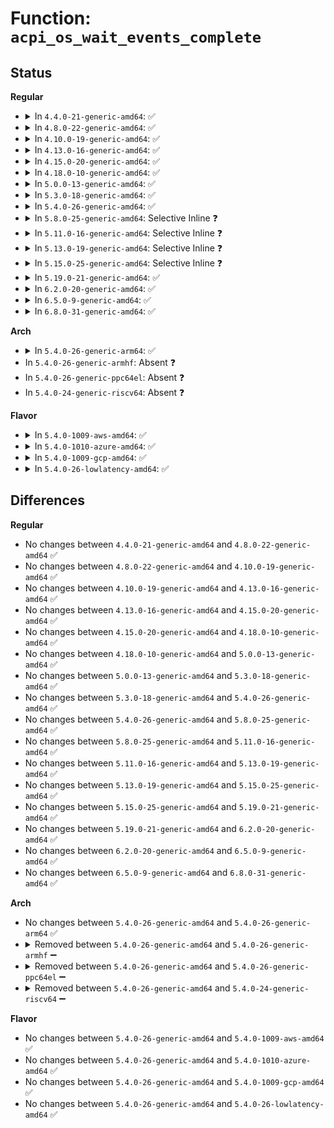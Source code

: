 # Function: <code>acpi_os_wait_events_complete</code>

## Status
<b>Regular</b>
<ul>
<li>
<details>
<summary>In <code>4.4.0-21-generic-amd64</code>: ✅</summary>

```c
void acpi_os_wait_events_complete()
```

```json
{
  "name": "acpi_os_wait_events_complete",
  "collision_type": "Unique Global",
  "inline_type": "No",
  "funcs": [
    {
      "addr": 18446744071583540049,
      "name": "acpi_os_wait_events_complete",
      "external": true,
      "loc": "drivers/acpi/osl.c:1179",
      "file": "drivers/acpi/osl.c",
      "inline": "seen, unknown",
      "caller_inline": [],
      "caller_func": [
        "drivers/acpi/osl.c:acpi_hotplug_work_fn",
        "drivers/acpi/sleep.c:acpi_freeze_prepare",
        "drivers/acpi/sleep.c:acpi_pm_freeze",
        "drivers/acpi/sleep.c:acpi_power_off_prepare"
      ]
    }
  ],
  "symbols": [
    {
      "addr": 18446744071583540049,
      "name": "acpi_os_wait_events_complete",
      "section": ".text",
      "bind": "STB_GLOBAL",
      "size": 51
    }
  ]
}
```
</details>
</li>
<li>
<details>
<summary>In <code>4.8.0-22-generic-amd64</code>: ✅</summary>

```c
void acpi_os_wait_events_complete()
```

```json
{
  "name": "acpi_os_wait_events_complete",
  "collision_type": "Unique Global",
  "inline_type": "No",
  "funcs": [
    {
      "addr": 18446744071583861001,
      "name": "acpi_os_wait_events_complete",
      "external": true,
      "loc": "drivers/acpi/osl.c:1112",
      "file": "drivers/acpi/osl.c",
      "inline": "seen, unknown",
      "caller_inline": [],
      "caller_func": [
        "drivers/acpi/osl.c:acpi_hotplug_work_fn",
        "drivers/acpi/sleep.c:acpi_power_off_prepare",
        "drivers/acpi/sleep.c:acpi_freeze_prepare",
        "drivers/acpi/sleep.c:acpi_pm_freeze"
      ]
    }
  ],
  "symbols": [
    {
      "addr": 18446744071583861001,
      "name": "acpi_os_wait_events_complete",
      "section": ".text",
      "bind": "STB_GLOBAL",
      "size": 51
    }
  ]
}
```
</details>
</li>
<li>
<details>
<summary>In <code>4.10.0-19-generic-amd64</code>: ✅</summary>

```c
void acpi_os_wait_events_complete()
```

```json
{
  "name": "acpi_os_wait_events_complete",
  "collision_type": "Unique Global",
  "inline_type": "No",
  "funcs": [
    {
      "addr": 18446744071584000077,
      "name": "acpi_os_wait_events_complete",
      "external": true,
      "loc": "drivers/acpi/osl.c:1107",
      "file": "drivers/acpi/osl.c",
      "inline": "seen, unknown",
      "caller_inline": [],
      "caller_func": [
        "drivers/acpi/osl.c:acpi_hotplug_work_fn",
        "drivers/acpi/sleep.c:acpi_power_off_prepare",
        "drivers/acpi/sleep.c:acpi_freeze_prepare",
        "drivers/acpi/sleep.c:acpi_pm_freeze"
      ]
    }
  ],
  "symbols": [
    {
      "addr": 18446744071584000077,
      "name": "acpi_os_wait_events_complete",
      "section": ".text",
      "bind": "STB_GLOBAL",
      "size": 51
    }
  ]
}
```
</details>
</li>
<li>
<details>
<summary>In <code>4.13.0-16-generic-amd64</code>: ✅</summary>

```c
void acpi_os_wait_events_complete()
```

```json
{
  "name": "acpi_os_wait_events_complete",
  "collision_type": "Unique Global",
  "inline_type": "No",
  "funcs": [
    {
      "addr": 18446744071584048816,
      "name": "acpi_os_wait_events_complete",
      "external": true,
      "loc": "drivers/acpi/osl.c:1106",
      "file": "drivers/acpi/osl.c",
      "inline": "seen, unknown",
      "caller_inline": [],
      "caller_func": [
        "drivers/acpi/osl.c:acpi_hotplug_work_fn",
        "drivers/acpi/sleep.c:acpi_power_off_prepare",
        "drivers/acpi/sleep.c:acpi_freeze_sync",
        "drivers/acpi/sleep.c:acpi_freeze_prepare",
        "drivers/acpi/sleep.c:acpi_pm_pre_suspend"
      ]
    }
  ],
  "symbols": [
    {
      "addr": 18446744071584048816,
      "name": "acpi_os_wait_events_complete",
      "section": ".text",
      "bind": "STB_GLOBAL",
      "size": 51
    }
  ]
}
```
</details>
</li>
<li>
<details>
<summary>In <code>4.15.0-20-generic-amd64</code>: ✅</summary>

```c
void acpi_os_wait_events_complete()
```

```json
{
  "name": "acpi_os_wait_events_complete",
  "collision_type": "Unique Global",
  "inline_type": "No",
  "funcs": [
    {
      "addr": 18446744071584314480,
      "name": "acpi_os_wait_events_complete",
      "external": true,
      "loc": "drivers/acpi/osl.c:1116",
      "file": "drivers/acpi/osl.c",
      "inline": "seen, unknown",
      "caller_inline": [],
      "caller_func": [
        "drivers/acpi/osl.c:acpi_hotplug_work_fn",
        "drivers/acpi/sleep.c:acpi_power_off_prepare",
        "drivers/acpi/sleep.c:acpi_s2idle_sync",
        "drivers/acpi/sleep.c:acpi_s2idle_prepare",
        "drivers/acpi/sleep.c:acpi_pm_pre_suspend"
      ]
    }
  ],
  "symbols": [
    {
      "addr": 18446744071584314480,
      "name": "acpi_os_wait_events_complete",
      "section": ".text",
      "bind": "STB_GLOBAL",
      "size": 51
    }
  ]
}
```
</details>
</li>
<li>
<details>
<summary>In <code>4.18.0-10-generic-amd64</code>: ✅</summary>

```c
void acpi_os_wait_events_complete()
```

```json
{
  "name": "acpi_os_wait_events_complete",
  "collision_type": "Unique Global",
  "inline_type": "No",
  "funcs": [
    {
      "addr": 18446744071584534496,
      "name": "acpi_os_wait_events_complete",
      "external": true,
      "loc": "drivers/acpi/osl.c:1121",
      "file": "drivers/acpi/osl.c",
      "inline": "seen, unknown",
      "caller_inline": [],
      "caller_func": [
        "drivers/acpi/osl.c:acpi_hotplug_work_fn",
        "drivers/acpi/sleep.c:acpi_power_off_prepare",
        "drivers/acpi/sleep.c:acpi_s2idle_sync",
        "drivers/acpi/sleep.c:acpi_s2idle_sync",
        "drivers/acpi/sleep.c:acpi_pm_pre_suspend"
      ]
    }
  ],
  "symbols": [
    {
      "addr": 18446744071584534496,
      "name": "acpi_os_wait_events_complete",
      "section": ".text",
      "bind": "STB_GLOBAL",
      "size": 51
    }
  ]
}
```
</details>
</li>
<li>
<details>
<summary>In <code>5.0.0-13-generic-amd64</code>: ✅</summary>

```c
void acpi_os_wait_events_complete()
```

```json
{
  "name": "acpi_os_wait_events_complete",
  "collision_type": "Unique Global",
  "inline_type": "No",
  "funcs": [
    {
      "addr": 18446744071584627872,
      "name": "acpi_os_wait_events_complete",
      "external": true,
      "loc": "drivers/acpi/osl.c:1126",
      "file": "drivers/acpi/osl.c",
      "inline": "seen, unknown",
      "caller_inline": [],
      "caller_func": [
        "drivers/acpi/osl.c:acpi_hotplug_work_fn",
        "drivers/acpi/sleep.c:acpi_power_off_prepare",
        "drivers/acpi/sleep.c:acpi_s2idle_sync",
        "drivers/acpi/sleep.c:acpi_s2idle_sync",
        "drivers/acpi/sleep.c:acpi_s2idle_prepare",
        "drivers/acpi/sleep.c:acpi_pm_pre_suspend"
      ]
    }
  ],
  "symbols": [
    {
      "addr": 18446744071584627872,
      "name": "acpi_os_wait_events_complete",
      "section": ".text",
      "bind": "STB_GLOBAL",
      "size": 51
    }
  ]
}
```
</details>
</li>
<li>
<details>
<summary>In <code>5.3.0-18-generic-amd64</code>: ✅</summary>

```c
void acpi_os_wait_events_complete()
```

```json
{
  "name": "acpi_os_wait_events_complete",
  "collision_type": "Unique Global",
  "inline_type": "No",
  "funcs": [
    {
      "addr": 18446744071584827520,
      "name": "acpi_os_wait_events_complete",
      "external": true,
      "loc": "drivers/acpi/osl.c:1112",
      "file": "drivers/acpi/osl.c",
      "inline": "seen, unknown",
      "caller_inline": [],
      "caller_func": [
        "drivers/acpi/osl.c:acpi_hotplug_work_fn",
        "drivers/acpi/sleep.c:acpi_power_off_prepare",
        "drivers/acpi/sleep.c:acpi_s2idle_sync",
        "drivers/acpi/sleep.c:acpi_s2idle_sync",
        "drivers/acpi/sleep.c:acpi_s2idle_prepare",
        "drivers/acpi/sleep.c:acpi_pm_pre_suspend"
      ]
    }
  ],
  "symbols": [
    {
      "addr": 18446744071584827520,
      "name": "acpi_os_wait_events_complete",
      "section": ".text",
      "bind": "STB_GLOBAL",
      "size": 51
    }
  ]
}
```
</details>
</li>
<li>
<details>
<summary>In <code>5.4.0-26-generic-amd64</code>: ✅</summary>

```c
void acpi_os_wait_events_complete()
```

```json
{
  "name": "acpi_os_wait_events_complete",
  "collision_type": "Unique Global",
  "inline_type": "No",
  "funcs": [
    {
      "addr": 18446744071584963328,
      "name": "acpi_os_wait_events_complete",
      "external": true,
      "loc": "drivers/acpi/osl.c:1132",
      "file": "drivers/acpi/osl.c",
      "inline": "seen, unknown",
      "caller_inline": [],
      "caller_func": [
        "drivers/acpi/osl.c:acpi_hotplug_work_fn",
        "drivers/acpi/sleep.c:acpi_power_off_prepare",
        "drivers/acpi/sleep.c:acpi_s2idle_prepare",
        "drivers/acpi/sleep.c:acpi_pm_pre_suspend"
      ]
    }
  ],
  "symbols": [
    {
      "addr": 18446744071584963328,
      "name": "acpi_os_wait_events_complete",
      "section": ".text",
      "bind": "STB_GLOBAL",
      "size": 51
    }
  ]
}
```
</details>
</li>
<li>
<details>
<summary>In <code>5.8.0-25-generic-amd64</code>: Selective Inline ❓</summary>

```c
void acpi_os_wait_events_complete()
```

```json
{
  "name": "acpi_os_wait_events_complete",
  "collision_type": "Unique Global",
  "inline_type": "Selective",
  "funcs": [
    {
      "addr": 18446744071585659573,
      "name": "acpi_os_wait_events_complete",
      "external": true,
      "loc": "drivers/acpi/osl.c:1132",
      "file": "drivers/acpi/osl.c",
      "inline": "not declared, inlined",
      "caller_inline": [
        "drivers/acpi/osl.c:acpi_hotplug_work_fn"
      ],
      "caller_func": [
        "drivers/acpi/sleep.c:acpi_power_off_prepare",
        "drivers/acpi/sleep.c:acpi_s2idle_prepare",
        "drivers/acpi/acpica/evxface.c:acpi_remove_gpe_handler",
        "drivers/acpi/acpica/evxface.c:acpi_remove_notify_handler",
        "drivers/acpi/acpica/evxface.c:acpi_remove_notify_handler"
      ]
    }
  ],
  "symbols": [
    {
      "addr": 18446744071585658560,
      "name": "acpi_os_wait_events_complete",
      "section": ".text",
      "bind": "STB_GLOBAL",
      "size": 51
    }
  ]
}
```
</details>
</li>
<li>
<details>
<summary>In <code>5.11.0-16-generic-amd64</code>: Selective Inline ❓</summary>

```c
void acpi_os_wait_events_complete()
```

```json
{
  "name": "acpi_os_wait_events_complete",
  "collision_type": "Unique Global",
  "inline_type": "Selective",
  "funcs": [
    {
      "addr": 18446744071585785230,
      "name": "acpi_os_wait_events_complete",
      "external": true,
      "loc": "drivers/acpi/osl.c:1136",
      "file": "drivers/acpi/osl.c",
      "inline": "not declared, inlined",
      "caller_inline": [
        "drivers/acpi/osl.c:acpi_hotplug_work_fn"
      ],
      "caller_func": [
        "drivers/acpi/sleep.c:acpi_power_off_prepare",
        "drivers/acpi/sleep.c:acpi_s2idle_prepare",
        "drivers/acpi/acpica/evxface.c:acpi_remove_gpe_handler",
        "drivers/acpi/acpica/evxface.c:acpi_remove_notify_handler",
        "drivers/acpi/acpica/evxface.c:acpi_remove_notify_handler"
      ]
    }
  ],
  "symbols": [
    {
      "addr": 18446744071585784192,
      "name": "acpi_os_wait_events_complete",
      "section": ".text",
      "bind": "STB_GLOBAL",
      "size": 51
    }
  ]
}
```
</details>
</li>
<li>
<details>
<summary>In <code>5.13.0-19-generic-amd64</code>: Selective Inline ❓</summary>

```c
void acpi_os_wait_events_complete()
```

```json
{
  "name": "acpi_os_wait_events_complete",
  "collision_type": "Unique Global",
  "inline_type": "Selective",
  "funcs": [
    {
      "addr": 18446744071585665614,
      "name": "acpi_os_wait_events_complete",
      "external": true,
      "loc": "drivers/acpi/osl.c:1136",
      "file": "drivers/acpi/osl.c",
      "inline": "not declared, inlined",
      "caller_inline": [
        "drivers/acpi/osl.c:acpi_hotplug_work_fn"
      ],
      "caller_func": [
        "drivers/acpi/sleep.c:acpi_power_off_prepare",
        "drivers/acpi/sleep.c:acpi_s2idle_prepare",
        "drivers/acpi/acpica/evxface.c:acpi_remove_gpe_handler",
        "drivers/acpi/acpica/evxface.c:acpi_remove_notify_handler",
        "drivers/acpi/acpica/evxface.c:acpi_remove_notify_handler"
      ]
    }
  ],
  "symbols": [
    {
      "addr": 18446744071585664704,
      "name": "acpi_os_wait_events_complete",
      "section": ".text",
      "bind": "STB_GLOBAL",
      "size": 51
    }
  ]
}
```
</details>
</li>
<li>
<details>
<summary>In <code>5.15.0-25-generic-amd64</code>: Selective Inline ❓</summary>

```c
void acpi_os_wait_events_complete()
```

```json
{
  "name": "acpi_os_wait_events_complete",
  "collision_type": "Unique Global",
  "inline_type": "Selective",
  "funcs": [
    {
      "addr": 18446744071586145070,
      "name": "acpi_os_wait_events_complete",
      "external": true,
      "loc": "drivers/acpi/osl.c:1136",
      "file": "drivers/acpi/osl.c",
      "inline": "not declared, inlined",
      "caller_inline": [
        "drivers/acpi/osl.c:acpi_hotplug_work_fn"
      ],
      "caller_func": [
        "drivers/acpi/sleep.c:acpi_power_off_prepare",
        "drivers/acpi/sleep.c:acpi_s2idle_prepare",
        "drivers/acpi/acpica/evxface.c:acpi_remove_gpe_handler",
        "drivers/acpi/acpica/evxface.c:acpi_remove_notify_handler",
        "drivers/acpi/acpica/evxface.c:acpi_remove_notify_handler"
      ]
    }
  ],
  "symbols": [
    {
      "addr": 18446744071586144272,
      "name": "acpi_os_wait_events_complete",
      "section": ".text",
      "bind": "STB_GLOBAL",
      "size": 51
    }
  ]
}
```
</details>
</li>
<li>
<details>
<summary>In <code>5.19.0-21-generic-amd64</code>: ✅</summary>

```c
void acpi_os_wait_events_complete()
```

```json
{
  "name": "acpi_os_wait_events_complete",
  "collision_type": "Unique Global",
  "inline_type": "No",
  "funcs": [
    {
      "addr": 18446744071587376544,
      "name": "acpi_os_wait_events_complete",
      "external": true,
      "loc": "drivers/acpi/osl.c:1138",
      "file": "drivers/acpi/osl.c",
      "inline": "seen, unknown",
      "caller_inline": [],
      "caller_func": [
        "drivers/acpi/osl.c:acpi_hotplug_work_fn",
        "drivers/acpi/sleep.c:acpi_power_off_prepare",
        "drivers/acpi/sleep.c:acpi_s2idle_prepare",
        "drivers/acpi/acpica/evxface.c:acpi_remove_gpe_handler",
        "drivers/acpi/acpica/evxface.c:acpi_remove_notify_handler",
        "drivers/acpi/acpica/evxface.c:acpi_remove_notify_handler"
      ]
    }
  ],
  "symbols": [
    {
      "addr": 18446744071587376544,
      "name": "acpi_os_wait_events_complete",
      "section": ".text",
      "bind": "STB_GLOBAL",
      "size": 59
    }
  ]
}
```
</details>
</li>
<li>
<details>
<summary>In <code>6.2.0-20-generic-amd64</code>: ✅</summary>

```c
void acpi_os_wait_events_complete()
```

```json
{
  "name": "acpi_os_wait_events_complete",
  "collision_type": "Unique Global",
  "inline_type": "No",
  "funcs": [
    {
      "addr": 18446744071588625872,
      "name": "acpi_os_wait_events_complete",
      "external": true,
      "loc": "drivers/acpi/osl.c:1138",
      "file": "drivers/acpi/osl.c",
      "inline": "seen, unknown",
      "caller_inline": [],
      "caller_func": [
        "drivers/acpi/osl.c:acpi_hotplug_work_fn",
        "drivers/acpi/sleep.c:acpi_power_off_prepare",
        "drivers/acpi/sleep.c:acpi_s2idle_prepare",
        "drivers/acpi/acpica/evxface.c:acpi_remove_gpe_handler",
        "drivers/acpi/acpica/evxface.c:acpi_remove_notify_handler",
        "drivers/acpi/acpica/evxface.c:acpi_remove_notify_handler"
      ]
    }
  ],
  "symbols": [
    {
      "addr": 18446744071588625872,
      "name": "acpi_os_wait_events_complete",
      "section": ".text",
      "bind": "STB_GLOBAL",
      "size": 59
    }
  ]
}
```
</details>
</li>
<li>
<details>
<summary>In <code>6.5.0-9-generic-amd64</code>: ✅</summary>

```c
void acpi_os_wait_events_complete()
```

```json
{
  "name": "acpi_os_wait_events_complete",
  "collision_type": "Unique Global",
  "inline_type": "No",
  "funcs": [
    {
      "addr": 18446744071588913616,
      "name": "acpi_os_wait_events_complete",
      "external": true,
      "loc": "drivers/acpi/osl.c:1138",
      "file": "drivers/acpi/osl.c",
      "inline": "seen, unknown",
      "caller_inline": [],
      "caller_func": [
        "drivers/acpi/osl.c:acpi_hotplug_work_fn",
        "drivers/acpi/sleep.c:acpi_power_off_prepare",
        "drivers/acpi/sleep.c:acpi_s2idle_prepare",
        "drivers/acpi/bus.c:acpi_device_remove",
        "drivers/acpi/acpica/evxface.c:acpi_remove_gpe_handler",
        "drivers/acpi/acpica/evxface.c:acpi_remove_notify_handler",
        "drivers/acpi/acpica/evxface.c:acpi_remove_notify_handler",
        "drivers/acpi/button.c:acpi_button_remove"
      ]
    }
  ],
  "symbols": [
    {
      "addr": 18446744071588913616,
      "name": "acpi_os_wait_events_complete",
      "section": ".text",
      "bind": "STB_GLOBAL",
      "size": 59
    }
  ]
}
```
</details>
</li>
<li>
<details>
<summary>In <code>6.8.0-31-generic-amd64</code>: ✅</summary>

```c
void acpi_os_wait_events_complete()
```

```json
{
  "name": "acpi_os_wait_events_complete",
  "collision_type": "Unique Global",
  "inline_type": "No",
  "funcs": [
    {
      "addr": 18446744071589209680,
      "name": "acpi_os_wait_events_complete",
      "external": true,
      "loc": "drivers/acpi/osl.c:1132",
      "file": "drivers/acpi/osl.c",
      "inline": "seen, unknown",
      "caller_inline": [],
      "caller_func": [
        "drivers/acpi/osl.c:acpi_hotplug_work_fn",
        "drivers/acpi/sleep.c:acpi_power_off_prepare",
        "drivers/acpi/sleep.c:acpi_s2idle_prepare",
        "drivers/acpi/bus.c:acpi_device_remove",
        "drivers/acpi/bus.c:acpi_dev_remove_notify_handler",
        "drivers/acpi/acpica/evxface.c:acpi_remove_gpe_handler",
        "drivers/acpi/acpica/evxface.c:acpi_remove_notify_handler",
        "drivers/acpi/acpica/evxface.c:acpi_remove_notify_handler",
        "drivers/acpi/button.c:acpi_button_remove"
      ]
    }
  ],
  "symbols": [
    {
      "addr": 18446744071589209680,
      "name": "acpi_os_wait_events_complete",
      "section": ".text",
      "bind": "STB_GLOBAL",
      "size": 59
    }
  ]
}
```
</details>
</li>
</ul>
<b>Arch</b>
<ul>
<li>
<details>
<summary>In <code>5.4.0-26-generic-arm64</code>: ✅</summary>

```c
void acpi_os_wait_events_complete()
```

```json
{
  "name": "acpi_os_wait_events_complete",
  "collision_type": "Unique Global",
  "inline_type": "No",
  "funcs": [
    {
      "addr": 18446603336497377584,
      "name": "acpi_os_wait_events_complete",
      "external": true,
      "loc": "drivers/acpi/osl.c:1132",
      "file": "drivers/acpi/osl.c",
      "inline": "seen, unknown",
      "caller_inline": [],
      "caller_func": [
        "drivers/acpi/osl.c:acpi_hotplug_work_fn"
      ]
    }
  ],
  "symbols": [
    {
      "addr": 18446603336497377584,
      "name": "acpi_os_wait_events_complete",
      "section": ".text",
      "bind": "STB_GLOBAL",
      "size": 76
    }
  ]
}
```
</details>
</li>
<li>
In <code>5.4.0-26-generic-armhf</code>: Absent ❓
</li>
<li>
In <code>5.4.0-26-generic-ppc64el</code>: Absent ❓
</li>
<li>
In <code>5.4.0-24-generic-riscv64</code>: Absent ❓
</li>
</ul>
<b>Flavor</b>
<ul>
<li>
<details>
<summary>In <code>5.4.0-1009-aws-amd64</code>: ✅</summary>

```c
void acpi_os_wait_events_complete()
```

```json
{
  "name": "acpi_os_wait_events_complete",
  "collision_type": "Unique Global",
  "inline_type": "No",
  "funcs": [
    {
      "addr": 18446744071584913504,
      "name": "acpi_os_wait_events_complete",
      "external": true,
      "loc": "drivers/acpi/osl.c:1132",
      "file": "drivers/acpi/osl.c",
      "inline": "seen, unknown",
      "caller_inline": [],
      "caller_func": [
        "drivers/acpi/osl.c:acpi_hotplug_work_fn",
        "drivers/acpi/sleep.c:acpi_power_off_prepare",
        "drivers/acpi/sleep.c:acpi_pm_pre_suspend"
      ]
    }
  ],
  "symbols": [
    {
      "addr": 18446744071584913504,
      "name": "acpi_os_wait_events_complete",
      "section": ".text",
      "bind": "STB_GLOBAL",
      "size": 51
    }
  ]
}
```
</details>
</li>
<li>
<details>
<summary>In <code>5.4.0-1010-azure-amd64</code>: ✅</summary>

```c
void acpi_os_wait_events_complete()
```

```json
{
  "name": "acpi_os_wait_events_complete",
  "collision_type": "Unique Global",
  "inline_type": "No",
  "funcs": [
    {
      "addr": 18446744071584819440,
      "name": "acpi_os_wait_events_complete",
      "external": true,
      "loc": "drivers/acpi/osl.c:1132",
      "file": "drivers/acpi/osl.c",
      "inline": "seen, unknown",
      "caller_inline": [],
      "caller_func": [
        "drivers/acpi/osl.c:acpi_hotplug_work_fn",
        "drivers/acpi/sleep.c:acpi_power_off_prepare",
        "drivers/acpi/sleep.c:acpi_s2idle_prepare",
        "drivers/acpi/sleep.c:acpi_pm_pre_suspend"
      ]
    }
  ],
  "symbols": [
    {
      "addr": 18446744071584819440,
      "name": "acpi_os_wait_events_complete",
      "section": ".text",
      "bind": "STB_GLOBAL",
      "size": 51
    }
  ]
}
```
</details>
</li>
<li>
<details>
<summary>In <code>5.4.0-1009-gcp-amd64</code>: ✅</summary>

```c
void acpi_os_wait_events_complete()
```

```json
{
  "name": "acpi_os_wait_events_complete",
  "collision_type": "Unique Global",
  "inline_type": "No",
  "funcs": [
    {
      "addr": 18446744071584914912,
      "name": "acpi_os_wait_events_complete",
      "external": true,
      "loc": "drivers/acpi/osl.c:1132",
      "file": "drivers/acpi/osl.c",
      "inline": "seen, unknown",
      "caller_inline": [],
      "caller_func": [
        "drivers/acpi/osl.c:acpi_hotplug_work_fn",
        "drivers/acpi/sleep.c:acpi_power_off_prepare",
        "drivers/acpi/sleep.c:acpi_s2idle_prepare",
        "drivers/acpi/sleep.c:acpi_pm_pre_suspend"
      ]
    }
  ],
  "symbols": [
    {
      "addr": 18446744071584914912,
      "name": "acpi_os_wait_events_complete",
      "section": ".text",
      "bind": "STB_GLOBAL",
      "size": 51
    }
  ]
}
```
</details>
</li>
<li>
<details>
<summary>In <code>5.4.0-26-lowlatency-amd64</code>: ✅</summary>

```c
void acpi_os_wait_events_complete()
```

```json
{
  "name": "acpi_os_wait_events_complete",
  "collision_type": "Unique Global",
  "inline_type": "No",
  "funcs": [
    {
      "addr": 18446744071585020992,
      "name": "acpi_os_wait_events_complete",
      "external": true,
      "loc": "drivers/acpi/osl.c:1132",
      "file": "drivers/acpi/osl.c",
      "inline": "seen, unknown",
      "caller_inline": [],
      "caller_func": [
        "drivers/acpi/osl.c:acpi_hotplug_work_fn",
        "drivers/acpi/sleep.c:acpi_power_off_prepare",
        "drivers/acpi/sleep.c:acpi_s2idle_prepare",
        "drivers/acpi/sleep.c:acpi_pm_pre_suspend"
      ]
    }
  ],
  "symbols": [
    {
      "addr": 18446744071585020992,
      "name": "acpi_os_wait_events_complete",
      "section": ".text",
      "bind": "STB_GLOBAL",
      "size": 51
    }
  ]
}
```
</details>
</li>
</ul>

## Differences
<b>Regular</b>
<ul>
<li>
No changes between <code>4.4.0-21-generic-amd64</code> and <code>4.8.0-22-generic-amd64</code> ✅
</li>
<li>
No changes between <code>4.8.0-22-generic-amd64</code> and <code>4.10.0-19-generic-amd64</code> ✅
</li>
<li>
No changes between <code>4.10.0-19-generic-amd64</code> and <code>4.13.0-16-generic-amd64</code> ✅
</li>
<li>
No changes between <code>4.13.0-16-generic-amd64</code> and <code>4.15.0-20-generic-amd64</code> ✅
</li>
<li>
No changes between <code>4.15.0-20-generic-amd64</code> and <code>4.18.0-10-generic-amd64</code> ✅
</li>
<li>
No changes between <code>4.18.0-10-generic-amd64</code> and <code>5.0.0-13-generic-amd64</code> ✅
</li>
<li>
No changes between <code>5.0.0-13-generic-amd64</code> and <code>5.3.0-18-generic-amd64</code> ✅
</li>
<li>
No changes between <code>5.3.0-18-generic-amd64</code> and <code>5.4.0-26-generic-amd64</code> ✅
</li>
<li>
No changes between <code>5.4.0-26-generic-amd64</code> and <code>5.8.0-25-generic-amd64</code> ✅
</li>
<li>
No changes between <code>5.8.0-25-generic-amd64</code> and <code>5.11.0-16-generic-amd64</code> ✅
</li>
<li>
No changes between <code>5.11.0-16-generic-amd64</code> and <code>5.13.0-19-generic-amd64</code> ✅
</li>
<li>
No changes between <code>5.13.0-19-generic-amd64</code> and <code>5.15.0-25-generic-amd64</code> ✅
</li>
<li>
No changes between <code>5.15.0-25-generic-amd64</code> and <code>5.19.0-21-generic-amd64</code> ✅
</li>
<li>
No changes between <code>5.19.0-21-generic-amd64</code> and <code>6.2.0-20-generic-amd64</code> ✅
</li>
<li>
No changes between <code>6.2.0-20-generic-amd64</code> and <code>6.5.0-9-generic-amd64</code> ✅
</li>
<li>
No changes between <code>6.5.0-9-generic-amd64</code> and <code>6.8.0-31-generic-amd64</code> ✅
</li>
</ul>
<b>Arch</b>
<ul>
<li>
No changes between <code>5.4.0-26-generic-amd64</code> and <code>5.4.0-26-generic-arm64</code> ✅
</li>
<li>
<details>
<summary>Removed between <code>5.4.0-26-generic-amd64</code> and <code>5.4.0-26-generic-armhf</code> ➖</summary>

```c
void acpi_os_wait_events_complete()
```
</details>
</li>
<li>
<details>
<summary>Removed between <code>5.4.0-26-generic-amd64</code> and <code>5.4.0-26-generic-ppc64el</code> ➖</summary>

```c
void acpi_os_wait_events_complete()
```
</details>
</li>
<li>
<details>
<summary>Removed between <code>5.4.0-26-generic-amd64</code> and <code>5.4.0-24-generic-riscv64</code> ➖</summary>

```c
void acpi_os_wait_events_complete()
```
</details>
</li>
</ul>
<b>Flavor</b>
<ul>
<li>
No changes between <code>5.4.0-26-generic-amd64</code> and <code>5.4.0-1009-aws-amd64</code> ✅
</li>
<li>
No changes between <code>5.4.0-26-generic-amd64</code> and <code>5.4.0-1010-azure-amd64</code> ✅
</li>
<li>
No changes between <code>5.4.0-26-generic-amd64</code> and <code>5.4.0-1009-gcp-amd64</code> ✅
</li>
<li>
No changes between <code>5.4.0-26-generic-amd64</code> and <code>5.4.0-26-lowlatency-amd64</code> ✅
</li>
</ul>

